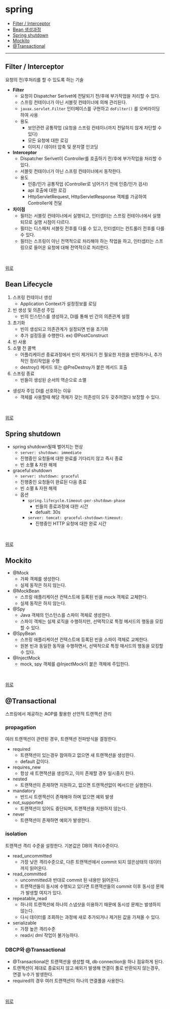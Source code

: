 # spring

- [Filter / Interceptor](#filter--interceptor)
- [Bean 생성과정](#Bean-생성과정)
- [Spring shutdown](#Spring-shutdown)
- [Mockito](#mockito)
- [@Transactional](#transactional)
 
--- 

## Filter / Interceptor
요청의 전/후처리를 할 수 있도록 하는 기술
* **Filter**
  * 요청이 Dispatcher Serlvet에 전달되기 전/후에 부가작업을 처리할 수 있다.
  * 스프링 컨테이너가 아닌 서블릿 컨테이너에 의해 관리된다.
  * `javax.servlet.Filter` 인터페이스를 구현하고 `doFilter()` 를 오버라이딩 하여 사용
  * 용도
    * 보안관련 공통작업 (요청을 스프링 컨테이너까지 전달하지 않게 차단할 수 있다)
    * 모든 요청에 대한 로깅
    * 이미지 / 데이터 압축 및 문자열 인코딩
* **Interceptor**
  * Dispatcher Serlvet이 Controller를 호출하기 전/후에 부가작업을 처리할 수 있다.
  * 서블릿 컨테이너가 아닌 스프링 컨테이너에서 동작한다.
  * 용도
    * 인증/인가 공통작업 (Controller로 넘어가기 전에 인증/인가 검사)
    * api 호출에 대한 로깅
    * HttpServletRequest, HttpServletResponse 객체를 가공하여 Controller에 전달
* **차이점**
  * 필터는 서블릿 컨테이너에서 실행되고, 인터셉터는 스프링 컨테이너에서 실행되므로 실행 시점이 다르다.
  * 필터는 디스패처 서블릿 전후를 다룰 수 있고, 인터셉터는 컨트롤러 전후를 다를 수 있다.
  * 필터는 스프링이 아닌 전역적으로 처리해야 하는 작업을 하고, 인터셉터는 스프링으로 들어온 요청에 대해 전역적으로 처리한다.

<br>

[위로](#spring)

## Bean Lifecycle
1. 스프링 컨테이너 생성
   * Application Context가 설정정보를 로딩
2. 빈 생성 및 의존성 주입
   * 빈의 인스턴스를 생성하고, DI를 통해 빈 간의 의존관계 설정
3. 초기화
   * 빈이 생성되고 의존관계가 설정되면 빈을 초기화
   * 추가 설정등을 수행한다. ex) @PostConstruct
4. 빈 사용
5. 소멸 전 콜백
   * 어플리케이션 종료과정에서 빈이 제거되기 전 필요한 자원을 반환하거나, 추가적인 정리작업을 수행
   * destroy() 메서드 또는 @PreDestroy가 붙은 메서드 호출
6. 스프링 종료
   * 빈들이 생성된 순서의 역순으로 소멸
* 생성자 주입 DI를 선호하는 이유
  * 객체를 사용할때 해당 객체가 갖는 의존성이 모두 갖추어졌다 보장할 수 있다.
 
<br>

[위로](#Bean)

## Spring shutdown
- spring shutdown될때 벌어지는 현상
  - `server: shutdown: immediate`
  - 진행중인 요청들에 대한 완료를 기다리지 않고 즉시 종료
  - 빈 소멸 & 자원 해제
- graceful shutdown
  - `server: shutdown: graceful`
  - 진행중인 요청들이 완료된 다음 종료
  - 빈 소멸 & 자원 해제
  - 옵션
    - `spring.lifecycle.timeout-per-shutdown-phase`
      - 빈들의 종료과정에 대한 시간
      - defualt: 30s
    - `server: tomcat: graceful-shutdown-timeout:`
      - 진행중인 HTTP 요청에 대한 완료 시간

<br>

[위로](#Bean)

## Mockito
* @Mock
  * 가짜 객체를 생성한다.
  * 실제 동작은 하지 않는다.
* @MockBean
  * 스프링 애플리케이션 컨텍스트에 등록된 빈을 mock 객체로 교체한다.
  * 실제 동작은 하지 않는다.
* @Spy
  * Java 객체의 인스턴스를 스파이 객체로 생성한다.
  * 스파이 객체는 실제 로직을 수행하지만, 선택적으로 특정 메서드의 행동을 모킹할 수 있다.
* @SpyBean
  * 스프링 애플리케이션 컨텍스트에 등록된 빈을 스파이 객체로 교체한다.
  * 원본 빈과 동일한 동작을 수행하면서, 선택적으로 특정 매서드의 행동을 모킹할 수 있다.
* @InjectMock
  * mock, spy 객체를 @InjectMock이 붙은 객체에 주입한다.

<br>

[위로](#Bean)

## @Transactional
스프링에서 제공하는 AOP를 활용한 선언적 트랜잭션 관리

### propagation
여러 트랜잭션이 관련된 경우, 트랜잭션 전파방식을 결정한다.
* required
  * 트랜잭션이 있는경우 참여하고 없으면 새 트랜잭션을 생성한다.
  * default 값이다.
* requires_new
  * 항상 새 트랜잭션을 생성하고, 이미 존재할 경우 일시중지 한다.
* nested
  * 트랜잭션이 존재하면 지원하고, 없으면 트랜잭션없이 메서드만 실행한다.
* mandatory
  * 반드시 트랜잭션이 존재해야 하며 없으면 예외 발생
* not_supported
  * 트랜잭션이 있어도 중단되며, 트랜잭션을 지원하지 않는다.
* never
  * 트랜잭션이 존재하면 예외가 발생한다.

### isolation
트랜잭션 격리 수준을 설정한다. 기본값은 DB의 격리수준이다.
* read_uncommitted
  * 가장 낮은 격리수준으로, 다른 트랜잭션에서 commit 되지 않은상태의 데이터까지 읽어온다.
* read_committed
  * uncommitted과 반대로 commit 된 내용만 읽어온다.
  * 트랜잭션들이 동시에 수행되고 있다면 트랜잭션들의 commit 이후 동시성 문제가 발생할 여지가 있다.
* repeatable_read
  * 하나의 트랜잭션에 하나의 스냅샷을 이용하기 때문에 동시성 문제는 발생하지 않는다.
  * 다시 데이터를 조회하는 과정에 새로 추가되거나 제거된 값을 가져올 수 있다.
* serializable
  * 가장 높은 격리수준
  * read시 dml 작업이 불가능하다.

### DBCP와 @Transactional
* @Transactional은 트랜잭션을 생성할 때, db connection을 하나 점유하게 된다.
* 트랜잭션이 제대로 종료되지 않고 예외가 발생해 연결이 풀로 반환되지 않는경우, 연결 누수가 발생한다.
* required의 경우 여러 트랜잭션이 하나의 연결풀을 사용한다.

<br>

[위로](#Bean)
